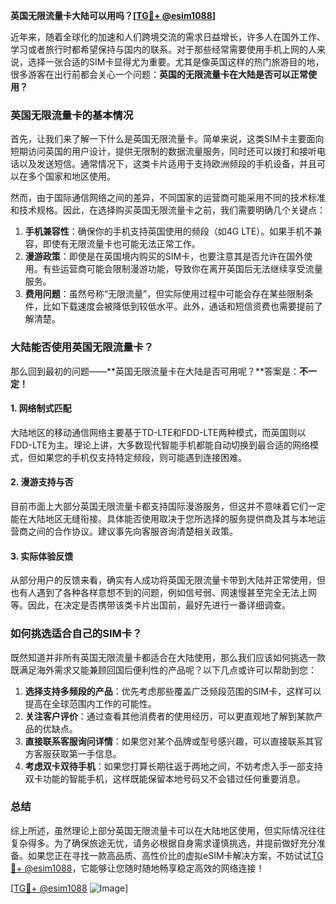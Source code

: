 **英国无限流量卡大陆可以用吗？[[TG💪+ @esim1088](https://t.me/s/esim1088)]**

近年来，随着全球化的加速和人们跨境交流的需求日益增长，许多人在国外工作、学习或者旅行时都希望保持与国内的联系。对于那些经常需要使用手机上网的人来说，选择一张合适的SIM卡显得尤为重要。尤其是像英国这样的热门旅游目的地，很多游客在出行前都会关心一个问题：**英国的无限流量卡在大陆是否可以正常使用？**

### 英国无限流量卡的基本情况

首先，让我们来了解一下什么是英国无限流量卡。简单来说，这类SIM卡主要面向短期访问英国的用户设计，提供无限制的数据流量服务，同时还可以拨打和接听电话以及发送短信。通常情况下，这类卡片适用于支持欧洲频段的手机设备，并且可以在多个国家和地区使用。

然而，由于国际通信网络之间的差异，不同国家的运营商可能采用不同的技术标准和技术规格。因此，在选择购买英国无限流量卡之前，我们需要明确几个关键点：

1. **手机兼容性**：确保你的手机支持英国使用的频段（如4G LTE）。如果手机不兼容，即使有无限流量卡也可能无法正常工作。
2. **漫游政策**：即使是在英国境内购买的SIM卡，也要注意其是否允许在国外使用。有些运营商可能会限制漫游功能，导致你在离开英国后无法继续享受流量服务。
3. **费用问题**：虽然号称“无限流量”，但实际使用过程中可能会存在某些限制条件，比如下载速度会被降低到较低水平。此外，通话和短信资费也需要提前了解清楚。

### 大陆能否使用英国无限流量卡？

那么回到最初的问题——**英国无限流量卡在大陆是否可用呢？**答案是：**不一定！**

#### 1. 网络制式匹配
大陆地区的移动通信网络主要基于TD-LTE和FDD-LTE两种模式，而英国则以FDD-LTE为主。理论上讲，大多数现代智能手机都能自动切换到最合适的网络模式，但如果您的手机仅支持特定频段，则可能遇到连接困难。

#### 2. 漫游支持与否
目前市面上大部分英国无限流量卡都支持国际漫游服务，但这并不意味着它们一定能在大陆地区无缝衔接。具体能否使用取决于您所选择的服务提供商及其与本地运营商之间的合作协议。建议事先向客服咨询清楚相关政策。

#### 3. 实际体验反馈
从部分用户的反馈来看，确实有人成功将英国无限流量卡带到大陆并正常使用，但也有人遇到了各种各样意想不到的问题，例如信号弱、网速慢甚至完全无法上网等。因此，在决定是否携带该类卡片出国前，最好先进行一番详细调查。

### 如何挑选适合自己的SIM卡？

既然知道并非所有英国无限流量卡都适合在大陆使用，那么我们应该如何挑选一款既满足海外需求又能兼顾回国后便利性的产品呢？以下几点或许可以帮助到您：

1. **选择支持多频段的产品**：优先考虑那些覆盖广泛频段范围的SIM卡，这样可以提高在全球范围内工作的可能性。
2. **关注客户评价**：通过查看其他消费者的使用经历，可以更直观地了解到某款产品的优缺点。
3. **直接联系客服询问详情**：如果您对某个品牌或型号感兴趣，可以直接联系其官方客服获取第一手信息。
4. **考虑双卡双待手机**：如果您打算长期往返于两地之间，不妨考虑入手一部支持双卡功能的智能手机，这样既能保留本地号码又不会错过任何重要消息。

### 总结

综上所述，虽然理论上部分英国无限流量卡可以在大陆地区使用，但实际情况往往复杂得多。为了确保旅途无忧，请务必根据自身需求谨慎挑选，并提前做好充分准备。如果您正在寻找一款高品质、高性价比的虚拟eSIM卡解决方案，不妨试试[TG💪+ @esim1088](https://t.me/s/esim1088)，它能够让您随时随地畅享稳定高效的网络连接！

[[TG💪+ @esim1088](https://t.me/s/esim1088) ![Image](https://i.postimg.cc/4NQfJmqS/Snipaste-2025-05-13-00-14-12.png)]